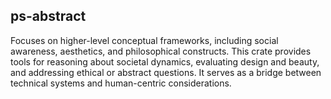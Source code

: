 ## ps-abstract

Focuses on higher-level conceptual frameworks, including social awareness, aesthetics, and philosophical constructs. This crate provides tools for reasoning about societal dynamics, evaluating design and beauty, and addressing ethical or abstract questions. It serves as a bridge between technical systems and human-centric considerations.